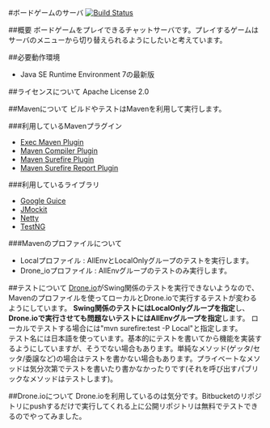 ﻿#ボードゲームのサーバ
[![Build Status](https://drone.io/bitbucket.org/OkunoHosomichi/boardgameserver/status.png)](https://drone.io/bitbucket.org/OkunoHosomichi/boardgameserver/latest)

##概要
ボードゲームをプレイできるチャットサーバです。プレイするゲームはサーバのメニューから切り替えられるようにしたいと考えています。

##必要動作環境
* Java SE Runtime Environment 7の最新版

##ライセンスについて
Apache License 2.0

##Mavenについて
ビルドやテストはMavenを利用して実行します。

###利用しているMavenプラグイン
* [Exec Maven Plugin](http://mojo.codehaus.org/exec-maven-plugin/)
* [Maven Compiler Plugin](https://maven.apache.org/plugins/maven-compiler-plugin/)
* [Maven Surefire Plugin](https://maven.apache.org/surefire/maven-surefire-plugin/)
* [Maven Surefire Report Plugin](https://maven.apache.org/surefire/maven-surefire-report-plugin/)

###利用しているライブラリ
* [Google Guice](https://code.google.com/p/google-guice/)
* [JMockit](https://code.google.com/p/jmockit/)
* [Netty](http://netty.io/)
* [TestNG](http://testng.org/doc/index.html)

###Mavenのプロファイルについて
* Localプロファイル : AllEnvとLocalOnlyグループのテストを実行します。
* Drone_ioプロファイル : AllEnvグループのテストのみ実行します。

##テストについて
[Drone.io](https://drone.io/)がSwing関係のテストを実行できないようなので、Mavenのプロファイルを使ってローカルとDrone.ioで実行するテストが変わるようにしています。
**Swing関係のテストにはLocalOnlyグループを指定**し、**Drone.ioで実行させても問題ないテストにはAllEnvグループを指定**します。
ローカルでテストする場合には"mvn surefire:test -P Local"と指定します。  
テスト名には日本語を使っています。基本的にテストを書いてから機能を実装するようにしていますが、そうでない場合もあります。単純なメソッド(ゲッタ/セッタ/委譲など)の場合はテストを書かない場合もあります。プライベートなメソッドは気分次第でテストを書いたり書かなかったりです(それを呼び出すパブリックなメソッドはテストします)。

##Drone.ioについて
Drone.ioを利用しているのは気分です。Bitbucketのリポジトリにpushするだけで実行してくれる上に公開リポジトリは無料でテストできるのでやってみました。